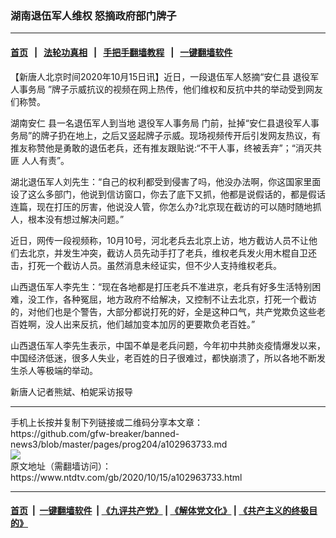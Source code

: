 ### 湖南退伍军人维权  怒摘政府部门牌子
------------------------

#### [首页](https://github.com/gfw-breaker/banned-news3/blob/master/README.md) &nbsp;&nbsp;|&nbsp;&nbsp; [法轮功真相](https://github.com/begood0513/basic/blob/master/README.md)  &nbsp;&nbsp;|&nbsp;&nbsp; [手把手翻墙教程](https://github.com/gfw-breaker/guides/wiki)  &nbsp;&nbsp;|&nbsp;&nbsp; [一键翻墙软件](https://github.com/gfw-breaker/nogfw/blob/master/README.md)  



<div><div class="post_content" itemprop="articleBody">
 <p>
  【新唐人北京时间2020年10月15日讯】近日，一段退伍军人怒摘“安仁县
  <ok href="https://www.ntdtv.com/gb/退役军人事务局.htm">
   退役军人事务局
  </ok>
  ”牌子示威抗议的视频在网上热传，他们维权和反抗中共的举动受到网友们称赞。
 </p>
 <p>
  <ok href="https://www.ntdtv.com/gb/湖南安仁.htm">
   湖南安仁
  </ok>
  县一名退伍军人到当地
  <ok href="https://www.ntdtv.com/gb/退役军人事务局.htm">
   退役军人事务局
  </ok>
  门前，扯掉“安仁县退役军人事务局”的牌子扔在地上，之后又竖起牌子示威。现场视频传开后引发网友热议，有推友称赞他是勇敢的退伍老兵，还有推友跟贴说:“不干人事，终被丢弃”；“消灭共匪 人人有责”。
 </p>
 <p>
  湖北退伍军人刘先生：“自己的权利都受到侵害了吗，他没办法啊，你这国家里面设了这么多部门，他说到信访窗口，你去了底下又抓，他都是说假话的，都是假话连篇，现在打压的厉害，他说没人管，你怎么办?北京现在截访的可以随时随地抓人，根本没有想过解决问题。”
 </p>
 <p>
  近日，网传一段视频称，10月10号，河北老兵去北京上访，地方截访人员不让他们去北京，并发生冲突，截访人员先动手打了老兵，维权老兵发火用木棍自卫还击，打死一个截访人员。虽然消息未经证实，但不少人支持维权老兵。
 </p>
 <p>
  山西退伍军人李先生：“现在各地都是打压老兵不准进京，老兵有好多生活特别困难，没工作，各种冤屈，地方政府不给解决，又控制不让去北京，打死一个截访的，对他们也是个警告，大部分都说打死的好，全是这种口气，共产党欺负这些老百姓啊，没人出来反抗，他们越加变本加厉的更要欺负老百姓。”
 </p>
 <p>
  山西退伍军人李先生表示，中国不单是老兵问题，今年初中共肺炎疫情爆发以来，中国经济低迷，很多人失业，老百姓的日子很难过，都快崩溃了，所以各地不断发生杀人等极端的举动。
 </p>
 <p>
  新唐人记者熊斌、柏妮采访报导
 </p>
 <div class="single_ad">
 </div>
</div>
</div>
<hr/>
手机上长按并复制下列链接或二维码分享本文章：<br/>
https://github.com/gfw-breaker/banned-news3/blob/master/pages/prog204/a102963733.md <br/>
<a href='https://github.com/gfw-breaker/banned-news3/blob/master/pages/prog204/a102963733.md'><img src='https://github.com/gfw-breaker/banned-news3/blob/master/pages/prog204/a102963733.md.png'/></a> <br/>
原文地址（需翻墙访问）：https://www.ntdtv.com/gb/2020/10/15/a102963733.html


------------------------
#### [首页](https://github.com/gfw-breaker/banned-news3/blob/master/README.md) &nbsp;|&nbsp; [一键翻墙软件](https://github.com/gfw-breaker/nogfw/blob/master/README.md) &nbsp;| [《九评共产党》](https://github.com/gfw-breaker/9ping.md/blob/master/README.md#九评之一评共产党是什么) | [《解体党文化》](https://github.com/gfw-breaker/jtdwh.md/blob/master/README.md) | [《共产主义的终极目的》](https://github.com/gfw-breaker/gczydzjmd.md/blob/master/README.md)


<img src='http://gfw-breaker.win/banned-news3/pages/prog204/a102963733.md' width='0px' height='0px'/>